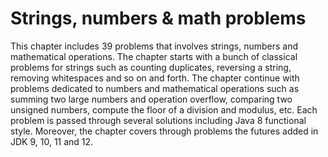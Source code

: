 # Strings, numbers & math problems
This chapter includes 39 problems that involves strings, numbers and mathematical operations. The chapter starts with a bunch of classical problems for strings such as counting duplicates, reversing a string, removing whitespaces and so on and forth. The chapter continue with problems dedicated to numbers and mathematical operations such as summing two large numbers and operation overflow, comparing two unsigned numbers, compute the floor of a division and modulus, etc. Each problem is passed through several solutions including Java 8 functional style. Moreover, the chapter covers through problems the futures added in JDK 9, 10, 11 and 12.  
